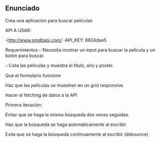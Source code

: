 ## Enunciado

Crea una aplicacion para buscar peliculas


API A USAR:

-http://www.omdbapi.com/
-API_KEY: 8824dae5

Requerimientos 
 ✅Necesita mostrar un input para buscar la película y un botón para buscar.

 ✅Lista las películas y muestra el título, año y poster.

 Que el formulario funcione

 Haz que las películas se muestren en un grid responsive.

 Hacer el fetching de datos a la API

Primera iteración:

 Evitar que se haga la misma búsqueda dos veces seguidas.

 Haz que la búsqueda se haga automáticamente al escribir.

 Evita que se haga la búsqueda continuamente al escribir (debounce)